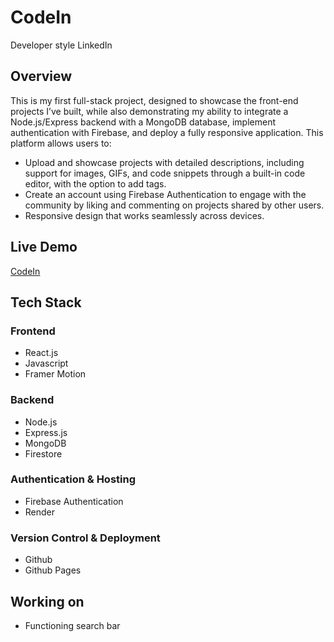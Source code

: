 # CodeIn
Developer style LinkedIn

## Overview
This is my first full-stack project, designed to showcase the front-end projects I’ve built, while also demonstrating my ability to integrate a Node.js/Express backend with a MongoDB database, implement authentication with Firebase, and deploy a fully responsive application. This platform allows users to:
* Upload and showcase projects with detailed descriptions, including support for images, GIFs, and code snippets through a built-in code editor, with the option to add tags.
* Create an account using Firebase Authentication to engage with the community by liking and commenting on projects shared by other users.
* Responsive design that works seamlessly across devices.


## Live Demo
[CodeIn](https://anth117.github.io/CodeIn)

## Tech Stack
### **Frontend**
- React.js
- Javascript
- Framer Motion

### **Backend**
- Node.js
- Express.js
- MongoDB
- Firestore

### **Authentication & Hosting**
- Firebase Authentication
- Render
  
### **Version Control & Deployment**
- Github
- Github Pages

## Working on
- Functioning search bar
